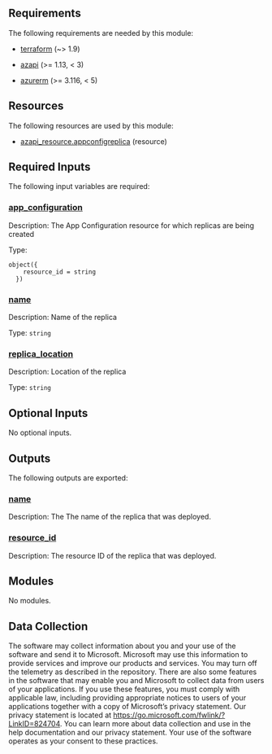<!-- BEGIN_TF_DOCS -->


<!-- markdownlint-disable MD033 -->
## Requirements

The following requirements are needed by this module:

- <a name="requirement_terraform"></a> [terraform](#requirement\_terraform) (~> 1.9)

- <a name="requirement_azapi"></a> [azapi](#requirement\_azapi) (>= 1.13, < 3)

- <a name="requirement_azurerm"></a> [azurerm](#requirement\_azurerm) (>= 3.116, < 5)

## Resources

The following resources are used by this module:

- [azapi_resource.appconfigreplica](https://registry.terraform.io/providers/azure/azapi/latest/docs/resources/resource) (resource)

<!-- markdownlint-disable MD013 -->
## Required Inputs

The following input variables are required:

### <a name="input_app_configuration"></a> [app\_configuration](#input\_app\_configuration)

Description: The App Configuration resource for which replicas are being created

Type:

```hcl
object({
    resource_id = string
  })
```

### <a name="input_name"></a> [name](#input\_name)

Description: Name of the replica

Type: `string`

### <a name="input_replica_location"></a> [replica\_location](#input\_replica\_location)

Description: Location of the replica

Type: `string`

## Optional Inputs

No optional inputs.

## Outputs

The following outputs are exported:

### <a name="output_name"></a> [name](#output\_name)

Description: The The name of the replica that was deployed.

### <a name="output_resource_id"></a> [resource\_id](#output\_resource\_id)

Description: The resource ID of the replica that was deployed.

## Modules

No modules.

<!-- markdownlint-disable-next-line MD041 -->
## Data Collection

The software may collect information about you and your use of the software and send it to Microsoft. Microsoft may use this information to provide services and improve our products and services. You may turn off the telemetry as described in the repository. There are also some features in the software that may enable you and Microsoft to collect data from users of your applications. If you use these features, you must comply with applicable law, including providing appropriate notices to users of your applications together with a copy of Microsoft’s privacy statement. Our privacy statement is located at <https://go.microsoft.com/fwlink/?LinkID=824704>. You can learn more about data collection and use in the help documentation and our privacy statement. Your use of the software operates as your consent to these practices.
<!-- END_TF_DOCS -->